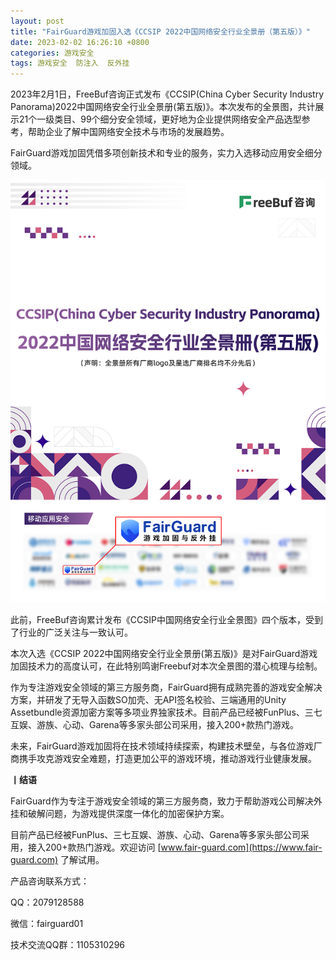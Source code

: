 ```yaml
---
layout: post
title: "FairGuard游戏加固入选《CCSIP 2022中国网络安全行业全景册（第五版）》"
date: 2023-02-02 16:26:10 +0800
categories: 游戏安全
tags: 游戏安全  防注入  反外挂
---
```


2023年2月1日，FreeBuf咨询正式发布《CCSIP(China Cyber Security Industry Panorama)2022中国网络安全行业全景册(第五版)》。本次发布的全景图，共计展示21个一级类目、99个细分安全领域，更好地为企业提供网络安全产品选型参考，帮助企业了解中国网络安全技术与市场的发展趋势。<!-- more -->  

FairGuard游戏加固凭借多项创新技术和专业的服务，实力入选移动应用安全细分领域。  

![315_21](/assets/res/202103/全景图入选.png)  

此前，FreeBuf咨询累计发布《CCSIP中国网络安全行业全景图》四个版本，受到了行业的广泛关注与一致认可。  

本次入选《CCSIP 2022中国网络安全行业全景册(第五版)》是对FairGuard游戏加固技术力的高度认可，在此特别鸣谢Freebuf对本次全景图的潜心梳理与绘制。  

作为专注游戏安全领域的第三方服务商，FairGuard拥有成熟完善的游戏安全解决方案，并研发了无导入函数SO加壳、无API签名校验、三端通用的Unity Assetbundle资源加密方案等多项业界独家技术。目前产品已经被FunPlus、三七互娱、游族、心动、Garena等多家头部公司采用，接入200+款热门游戏。  

未来，FairGuard游戏加固将在技术领域持续探索，构建技术壁垒，与各位游戏厂商携手攻克游戏安全难题，打造更加公平的游戏环境，推动游戏行业健康发展。  

**丨结语**  

FairGuard作为专注于游戏安全领域的第三方服务商，致力于帮助游戏公司解决外挂和破解问题，为游戏提供深度一体化的加密保护方案。  

目前产品已经被FunPlus、三七互娱、游族、心动、Garena等多家头部公司采用，接入200+款热门游戏。欢迎访问 [www.fair-guard.com](https://www.fair-guard.com) 了解试用。    

产品咨询联系方式：  

QQ：2079128588  

微信：fairguard01  

技术交流QQ群：1105310296  